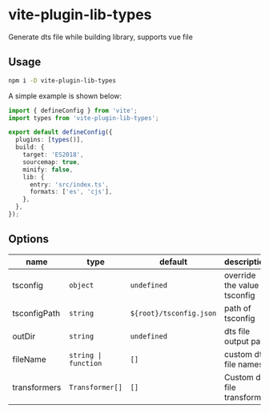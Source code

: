# vite-plugin-lib-types

Generate dts file while building library, supports vue file

## Usage

```bash
npm i -D vite-plugin-lib-types
```

A simple example is shown below:

```ts
import { defineConfig } from 'vite';
import types from 'vite-plugin-lib-types';

export default defineConfig({
  plugins: [types()],
  build: {
    target: 'ES2018',
    sourcemap: true,
    minify: false,
    lib: {
      entry: 'src/index.ts',
      formats: ['es', 'cjs'],
    },
  },
});
```

## Options

| name         | type                 | default                 | description                    |
| ------------ | -------------------- | ----------------------- | ------------------------------ |
| tsconfig     | `object`             | `undefined`             | override the value of tsconfig |
| tsconfigPath | `string`             | `${root}/tsconfig.json` | path of tsconfig               |
| outDir       | `string`             | `undefined`             | dts file output path           |
| fileName     | `string \| function` | `[]`                    | custom dts file names          |
| transformers | `Transformer[]`      | `[]`                    | Custom dts file transformer    |
